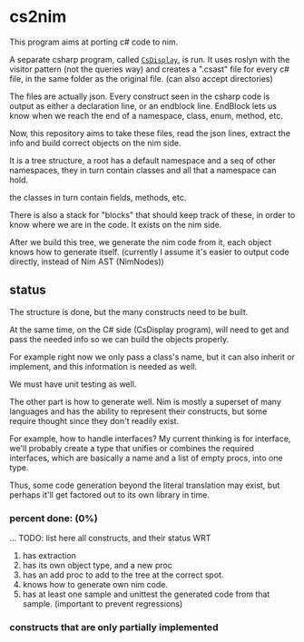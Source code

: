 # cs2nim

This program aims at porting c# code to nim.

A separate csharp program, called [`CsDisplay`](https://github.com/kobi2187/CsDisplay), is run. It uses roslyn with the visitor pattern (not the queries way)
and creates a ".csast" file for every c# file, in the same folder as the original file. (can also accept directories)

The files are actually json. Every construct seen in the csharp code is output as either a declaration line, or an endblock line.
EndBlock lets us know when we reach the end of a namespace, class, enum, method, etc.

Now, this repository aims to take these files, read the json lines, extract the info and build correct objects on the nim side.

It is a tree structure, a root has a default namespace and a seq of other namespaces, they in turn contain classes and all that a namespace can hold.

the classes in turn contain fields, methods, etc.

There is also a stack for "blocks" that should keep track of these, in order to know where we are in the code. It exists on the nim side.

After we build this tree, we generate the nim code from it, each object knows how to generate itself. (currently I assume it's easier to output code directly, instead of Nim AST (NimNodes))

## status

The structure is done, but the many constructs need to be built.

At the same time, on the C# side (CsDisplay program), will need to get and pass the needed info so we can build the objects properly.

For example right now we only pass a class's name, but it can also inherit or implement, and this information is needed as well.

We must have unit testing as well.

The other part is how to generate well. Nim is mostly a superset of many languages and has the ability to represent their constructs, but some require thought since they don't readily exist.

For example, how to handle interfaces? My current thinking is for interface, we'll probably create a type that unifies or combines the required interfaces, which are basically a name and a list of empty procs, into one type.

Thus, some code generation beyond the literal translation may exist, but perhaps it'll get factored out to its own library in time.

### percent done: (0%)

... TODO: list here all constructs, and their status WRT

1. has extraction
2. has its own object type, and a new proc
3. has an add proc to add to the tree at the correct spot.
4. knows how to generate own nim code.
5. has at least one sample and unittest the generated code from that sample. (important to prevent regressions)

### constructs that are only partially implemented
